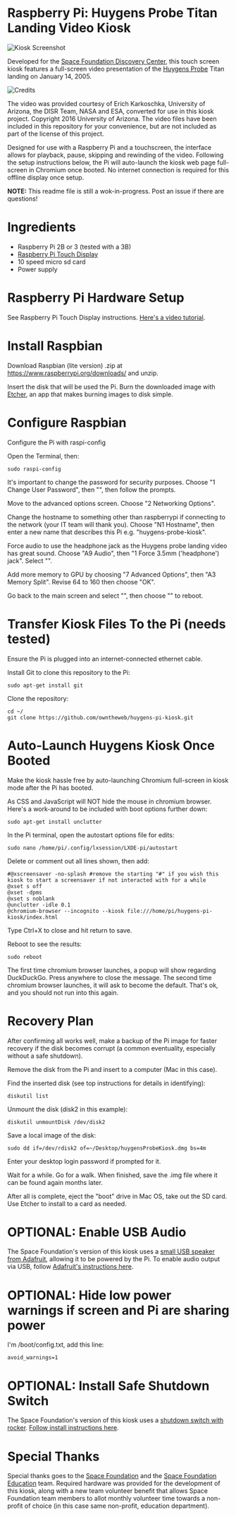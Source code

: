 # Raspberry Pi: Huygens Probe Titan Landing Video Kiosk

![Kiosk Screenshot](https://github.com/owntheweb/huygens-pi-kiosk/raw/master/img/preview.jpg)

Developed for the [Space Foundation Discovery Center](https://www.discoverspace.org), this touch screen kiosk features a full-screen video presentation of the [Huygens Probe](https://www.discoverspace.org/discover/el-pomar-space-gallery/huygens-probe) Titan landing on January 14, 2005.

![Credits](https://github.com/owntheweb/huygens-pi-kiosk/raw/master/img/credits.jpg)

The video was provided courtesy of Erich Karkoschka, University of Arizona, the DISR Team, NASA and ESA, converted for use in this kiosk project. Copyright 2016 University of Arizona. The video files have been included in this repository for your convenience, but are not included as part of the license of this project.

Designed for use with a Raspberry Pi and a touchscreen, the interface allows for playback, pause, skipping and rewinding of the video. Following the setup instructions below, the Pi will auto-launch the kiosk web page full-screen in Chromium once booted. No internet connection is required for this offline display once setup.

**NOTE:** This readme file is still a wok-in-progress. Post an issue if there are questions!

# Ingredients

- Raspberry Pi 2B or 3 (tested with a 3B)
- [Raspberry Pi Touch Display](https://www.raspberrypi.org/blog/the-eagerly-awaited-raspberry-pi-display/)
- 10 speed micro sd card
- Power supply

# Raspberry Pi Hardware Setup

See Raspberry Pi Touch Display instructions. [Here's a video tutorial](https://www.youtube.com/watch?v=tK-w-wDvRTg).

# Install Raspbian

Download Raspbian (lite version) .zip at https://www.raspberrypi.org/downloads/ and unzip.

Insert the disk that will be used the Pi. Burn the downloaded image with [Etcher](https://etcher.io/), an app that makes burning images to disk simple.

# Configure Raspbian

Configure the Pi with raspi-config

Open the Terminal, then:

`sudo raspi-config`

It's important to change the password for security purposes. Choose "1 Change User Password", then "<Ok>", then follow the prompts.

Move to the advanced options screen. Choose "2 Networking Options".

Change the hostname to something other than raspberrypi if connecting to the network (your IT team will thank you). Choose "N1 Hostname", then enter a new name that describes this Pi e.g. "huygens-probe-kiosk".

Force audio to use the headphone jack as the Huygens probe landing video has great sound. Choose "A9 Audio", then "1 Force 3.5mm ('headphone') jack". Select "<Ok>".

Add more memory to GPU by choosing "7 Advanced Options", then "A3 Memory Split". Revise 64 to 160 then choose "OK".

Go back to the main screen and select "<Finish>", then choose "<Yes>" to reboot.

# Transfer Kiosk Files To the Pi (needs tested)

Ensure the Pi is plugged into an internet-connected ethernet cable.

Install Git to clone this repository to the Pi:

`sudo apt-get install git`

Clone the repository:

```
cd ~/
git clone https://github.com/owntheweb/huygens-pi-kiosk.git
```

# Auto-Launch Huygens Kiosk Once Booted

Make the kiosk hassle free by auto-launching Chromium full-screen in kiosk mode after the Pi has booted.

As CSS and JavaScript will NOT hide the mouse in chromium browser. Here's a work-around to be included with boot options further down:

`sudo apt-get install unclutter`

In the Pi terminal, open the autostart options file for edits:

`sudo nano /home/pi/.config/lxsession/LXDE-pi/autostart`

Delete or comment out all lines shown, then add:

```
#@xscreensaver -no-splash #remove the starting "#" if you wish this kiosk to start a screensaver if not interacted with for a while
@xset s off
@xset -dpms
@xset s noblank
@unclutter -idle 0.1
@chromium-browser --incognito --kiosk file:///home/pi/huygens-pi-kiosk/index.html
```

Type Ctrl+X to close and hit return to save.

Reboot to see the results:

`sudo reboot`

The first time chromium browser launches, a popup will show regarding DuckDuckGo. Press anywhere to close the message. The second time chromium browser launches, it will ask to become the default. That's ok, and you should not run into this again.

# Recovery Plan

After confirming all works well, make a backup of the Pi image for faster recovery if the disk becomes corrupt (a common eventuality, especially without a safe shutdown).

Remove the disk from the Pi and insert to a computer (Mac in this case).

Find the inserted disk (see top instructions for details in identifying):

`diskutil list`

Unmount the disk (disk2 in this example):

`diskutil unmountDisk /dev/disk2`

Save a local image of the disk:

`sudo dd if=/dev/rdisk2 of=~/Desktop/huygensProbeKiosk.dmg bs=4m`

Enter your desktop login password if prompted for it.

Wait for a while. Go for a walk. When finished, save the .img file where it can be found again months later.

After all is complete, eject the "boot" drive in Mac OS, take out the SD card. Use Etcher to install to a card as needed.

# OPTIONAL: Enable USB Audio

The Space Foundation's version of this kiosk uses a [small USB speaker from Adafruit](https://www.adafruit.com/product/3369), allowing it to be powered by the Pi. To enable audio output via USB, follow [Adafruit's instructions here](https://learn.adafruit.com/usb-audio-cards-with-a-raspberry-pi/updating-alsa-config).

# OPTIONAL: Hide low power warnings if screen and Pi are sharing power

I'm /boot/config.txt, add this line:

`avoid_warnings=1`

# OPTIONAL: Install Safe Shutdown Switch

The Space Foundation's version of this kiosk uses a [shutdown switch with rocker](https://www.mausberrycircuits.com/collections/frontpage/products/shutdown-switch-with-rocker). [Follow install instructions here](https://www.mausberrycircuits.com/pages/setup).

# Special Thanks

Special thanks goes to the [Space Foundation](https://www.spacefoundation.org) and the [Space Foundation Education](https://www.discoverspace.org) team. Required hardware was provided for the development of this kiosk, along with a new team volunteer benefit that allows Space Foundation team members to allot monthly volunteer time towards a non-profit of choice (in this case same non-profit, education department).
